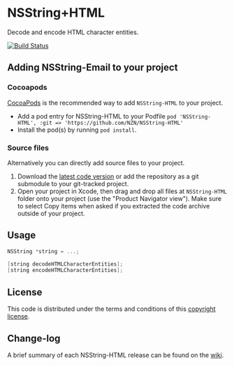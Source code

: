 NSString+HTML
=============

Decode and encode HTML character entities.

[![Build Status](https://api.travis-ci.org/NZN/NSString-HTML.png)](https://api.travis-ci.org/NZN/NSString-HTML.png)

## Adding NSString-Email to your project

### Cocoapods

[CocoaPods](http://cocoapods.org) is the recommended way to add `NSString-HTML` to your project.

* Add a pod entry for NSString-HTML to your Podfile `pod 'NSString-HTML', :git => 'https://github.com/NZN/NSString-HTML'`
* Install the pod(s) by running `pod install`.

### Source files

Alternatively you can directly add source files to your project.

1. Download the [latest code version](https://github.com/NZN/NSString-HTML/archive/master.zip) or add the repository as a git submodule to your git-tracked project.
2. Open your project in Xcode, then drag and drop all files at `NSString-HTML` folder onto your project (use the "Product Navigator view"). Make sure to select Copy items when asked if you extracted the code archive outside of your project.

## Usage

```objective-c
NSString *string = ...;

[string decodeHTMLCharacterEntities];
[string encodeHTMLCharacterEntities];
```

## License

This code is distributed under the terms and conditions of this [copyright license](LICENSE).

## Change-log

A brief summary of each NSString-HTML release can be found on the [wiki](https://github.com/NZN/NSString-HTML/wiki/Change-log).